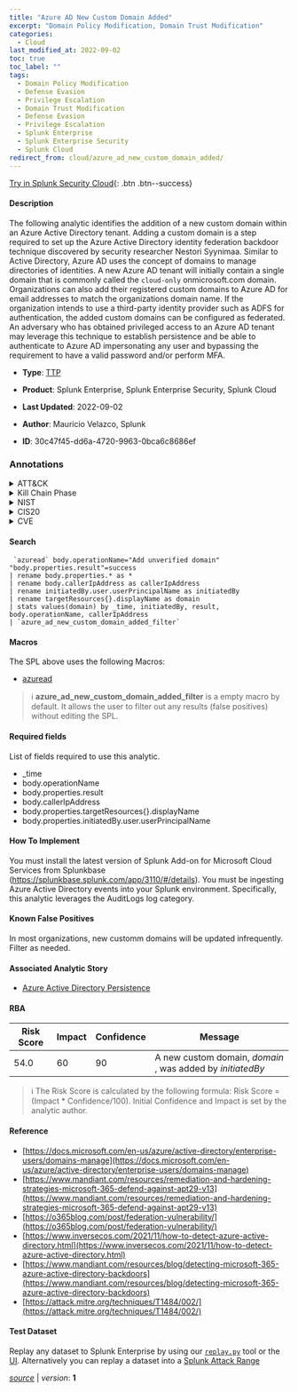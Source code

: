 ```yaml
---
title: "Azure AD New Custom Domain Added"
excerpt: "Domain Policy Modification, Domain Trust Modification"
categories:
  - Cloud
last_modified_at: 2022-09-02
toc: true
toc_label: ""
tags:
  - Domain Policy Modification
  - Defense Evasion
  - Privilege Escalation
  - Domain Trust Modification
  - Defense Evasion
  - Privilege Escalation
  - Splunk Enterprise
  - Splunk Enterprise Security
  - Splunk Cloud
redirect_from: cloud/azure_ad_new_custom_domain_added/
---
```




[Try in Splunk Security Cloud](https://www.splunk.com/en_us/cyber-security.html){: .btn .btn--success}

#### Description

The following analytic identifies the addition of a new custom domain within an Azure Active Directory tenant. Adding a custom domain is a step required to set up the Azure Active Directory identity federation backdoor technique discovered by security researcher Nestori Syynimaa. Similar to Active Directory, Azure AD uses the concept of domains to manage directories of identities. A new Azure AD tenant will initially contain a single domain that is commonly called the `cloud-only` onmicrosoft.com domain. Organizations can also add their registered custom domains to Azure AD for email addresses to match the organizations domain name. If the organization intends to use a third-party identity provider such as ADFS for authentication, the added custom domains can be configured as federated. An adversary who has obtained privileged access to an Azure AD tenant may leverage this technique to establish persistence and be able to authenticate to Azure AD impersonating any user and bypassing the requirement to have a valid password and/or perform MFA.

- **Type**: [TTP](https://github.com/splunk/security_content/wiki/Detection-Analytic-Types)
- **Product**: Splunk Enterprise, Splunk Enterprise Security, Splunk Cloud

- **Last Updated**: 2022-09-02
- **Author**: Mauricio Velazco, Splunk
- **ID**: 30c47f45-dd6a-4720-9963-0bca6c8686ef

### Annotations
<details>
  <summary>ATT&CK</summary>

<div markdown="1">

#### [ATT&CK](https://attack.mitre.org/)

| ID          | Technique   | Tactic         |
| ----------- | ----------- |--------------- |
| [T1484](https://attack.mitre.org/techniques/T1484/) | Domain Policy Modification | Defense Evasion, Privilege Escalation |

| [T1484.002](https://attack.mitre.org/techniques/T1484/002/) | Domain Trust Modification | Defense Evasion, Privilege Escalation |

</div>
</details>


<details>
  <summary>Kill Chain Phase</summary>

<div markdown="1">

* Exploitation


</div>
</details>


<details>
  <summary>NIST</summary>

<div markdown="1">

* DE.CM



</div>
</details>

<details>
  <summary>CIS20</summary>

<div markdown="1">

* CIS 10



</div>
</details>

<details>
  <summary>CVE</summary>

<div markdown="1">


</div>
</details>


#### Search

```
 `azuread` body.operationName="Add unverified domain" "body.properties.result"=success 
| rename body.properties.* as * 
| rename body.callerIpAddress as callerIpAddress 
| rename initiatedBy.user.userPrincipalName as initiatedBy 
| rename targetResources{}.displayName as domain 
| stats values(domain) by _time, initiatedBy, result, body.operationName, callerIpAddress 
| `azure_ad_new_custom_domain_added_filter`
```

#### Macros
The SPL above uses the following Macros:
* [azuread](https://github.com/splunk/security_content/blob/develop/macros/azuread.yml)

> :information_source:
> **azure_ad_new_custom_domain_added_filter** is a empty macro by default. It allows the user to filter out any results (false positives) without editing the SPL.



#### Required fields
List of fields required to use this analytic.
* _time
* body.operationName
* body.properties.result
* body.callerIpAddress
* body.properties.targetResources{}.displayName
* body.properties.initiatedBy.user.userPrincipalName



#### How To Implement
You must install the latest version of Splunk Add-on for Microsoft Cloud Services from Splunkbase (https://splunkbase.splunk.com/app/3110/#/details). You must be ingesting Azure Active Directory events into your Splunk environment. Specifically, this analytic leverages the AuditLogs log category.
#### Known False Positives
In most organizations, new customm domains will be updated infrequently. Filter as needed.

#### Associated Analytic Story
* [Azure Active Directory Persistence](/stories/azure_active_directory_persistence)




#### RBA

| Risk Score  | Impact      | Confidence   | Message      |
| ----------- | ----------- |--------------|--------------|
| 54.0 | 60 | 90 | A new custom domain, $domain$ , was added by $initiatedBy$ |


> :information_source:
> The Risk Score is calculated by the following formula: Risk Score = (Impact * Confidence/100). Initial Confidence and Impact is set by the analytic author.


#### Reference

* [https://docs.microsoft.com/en-us/azure/active-directory/enterprise-users/domains-manage](https://docs.microsoft.com/en-us/azure/active-directory/enterprise-users/domains-manage)
* [https://www.mandiant.com/resources/remediation-and-hardening-strategies-microsoft-365-defend-against-apt29-v13](https://www.mandiant.com/resources/remediation-and-hardening-strategies-microsoft-365-defend-against-apt29-v13)
* [https://o365blog.com/post/federation-vulnerability/](https://o365blog.com/post/federation-vulnerability/)
* [https://www.inversecos.com/2021/11/how-to-detect-azure-active-directory.html](https://www.inversecos.com/2021/11/how-to-detect-azure-active-directory.html)
* [https://www.mandiant.com/resources/blog/detecting-microsoft-365-azure-active-directory-backdoors](https://www.mandiant.com/resources/blog/detecting-microsoft-365-azure-active-directory-backdoors)
* [https://attack.mitre.org/techniques/T1484/002/](https://attack.mitre.org/techniques/T1484/002/)



#### Test Dataset
Replay any dataset to Splunk Enterprise by using our [`replay.py`](https://github.com/splunk/attack_data#using-replaypy) tool or the [UI](https://github.com/splunk/attack_data#using-ui).
Alternatively you can replay a dataset into a [Splunk Attack Range](https://github.com/splunk/attack_range#replay-dumps-into-attack-range-splunk-server)




[*source*](https://github.com/splunk/security_content/tree/develop/detections/cloud/azure_ad_new_custom_domain_added.yml) \| *version*: **1**